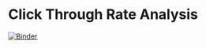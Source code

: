 # Click Through Rate Analysis
[![Binder](https://mybinder.org/badge_logo.svg)](https://hub.gke.mybinder.org/user/tatyana-perlova-h-rate-analysis-oelxin48/notebooks/notebooks/Outlier-detection.ipynb)
